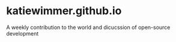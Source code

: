 # katiewimmer.github.io

A weekly contribution to the world and dicucssion of open-source development
